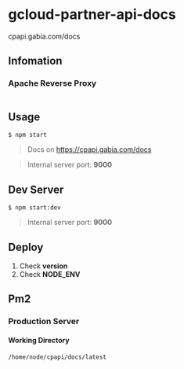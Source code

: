 # gcloud-partner-api-docs

cpapi.gabia.com/docs

## Infomation
### Apache Reverse Proxy
```
```

## Usage
```
$ npm start
```

> Docs on https://cpapi.gabia.com/docs

> Internal server port: **9000**

## Dev Server
```
$ npm start:dev
```
> Internal server port: **9000**

## Deploy
1. Check **version**
1. Check **NODE_ENV**

## Pm2

### Production Server

#### Working Directory
```
/home/node/cpapi/docs/latest
```
